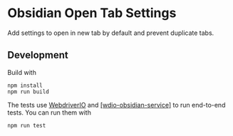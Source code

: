 # Obsidian Open Tab Settings

Add settings to open in new tab by default and prevent duplicate tabs.

## Development
Build with
```shell
npm install
npm run build
```

The tests use [WebdriverIO](https://webdriver.io/) and [[wdio-obsidian-service]](https://github.com/jesse-r-s-hines/wdio-obsidian-service)
to run end-to-end tests. You can run them with
```shell
npm run test
```

